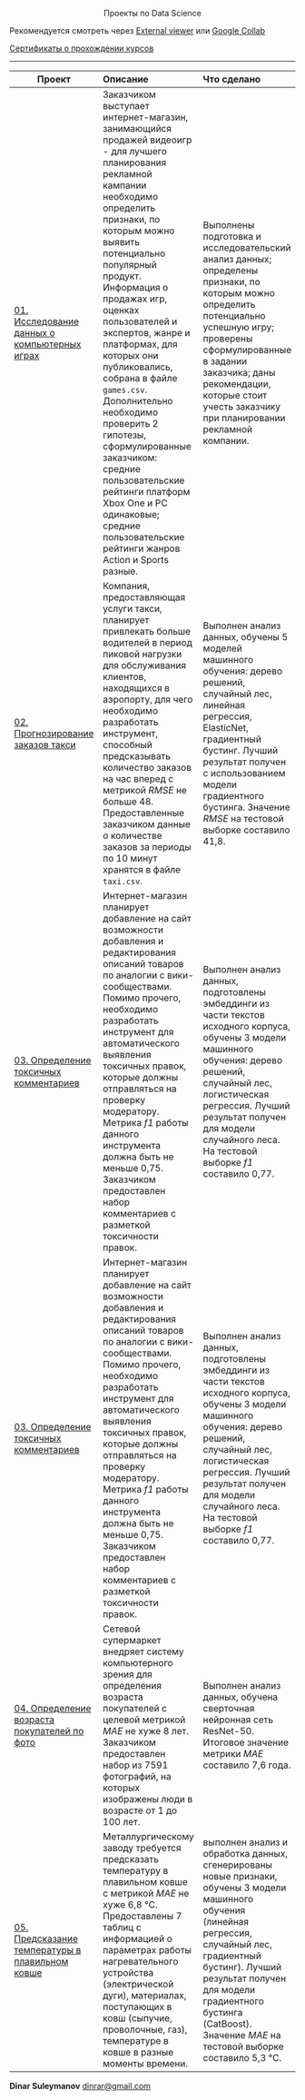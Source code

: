 <p align="center"> Проекты по Data Science </p align="center">

Рекомендуется смотреть через [External viewer](https://nbviewer.jupyter.org/github/ArtyKrafty/Data_science_projects/tree/9d86c5514664c670c928edbb1eb0f857e62e4e5e/) или [Google Collab](https://colab.research.google.com/)

[Сертификаты о прохождении курсов](https://github.com/dinrar/ds-projects/tree/main/_certificates)
__________________________________________________________________________________________________________________________


| **Проект** | **Описание** |**Что сделано** | **Библиотеки** |
| -------------------- | :--------------------- |:---------------------------|:---------------------------|
| [01. Исследование данных о компьютерных играх](https://github.com/dinrar/ds-projects/tree/main/video_games_research%20(EDA%2C%20A_B-test)) | Заказчиком выступает интернет-магазин, занимающийся продажей видеоигр - для лучшего планирования рекламной кампании необходимо определить признаки, по которым можно выявить потенциально популярный продукт. Информация о продажах игр, оценках пользователей и экспертов, жанре и платформах, для которых они публиковались, собрана в файле `games.csv`. Дополнительно необходимо проверить 2 гипотезы, сформулированные заказчиком: средние пользовательские рейтинги платформ Xbox One и PC одинаковые; средние пользовательские рейтинги жанров Action и Sports разные. | Выполнены подготовка и исследовательский анализ данных; определены признаки, по которым можно определить потенциально успешную игру; проверены сформулированные в задании заказчика; даны рекомендации, которые стоит учесть заказчику при планировании рекламной компании. | scipy, math, numpy, pandas|
| [02. Прогнозирование заказов такси](https://github.com/dinrar/ds-projects/tree/main/taxi_demand_prediction%20(Time-Series%20Data)) | Компания, предоставляющая услуги такси, планирует привлекать больше водителей в период пиковой нагрузки для обслуживания клиентов, находящихся в аэропорту, для чего необходимо разработать инструмент, способный предсказывать количество заказов на час вперед с метрикой *RMSE* не больше 48. Предоставленные заказчиком данные о количестве заказов за периоды по 10 минут хранятся в файле `taxi.csv`. | Выполнен анализ данных, обучены 5 моделей машинного обучения: дерево решений, случайный лес, линейная регрессия, ElasticNet, градиентный бустинг. Лучший результат получен с использованием модели градиентного бустинга. Значение *RMSE* на тестовой выборке составило 41,8. | matplotlib, sklearn, statsmodels.tsa.seasonal, catboost, numpy, pandas, seaborn, shap |
| [03. Определение токсичных комментариев](https://github.com/dinrar/ds-projects/tree/main/taxi_demand_prediction%20(Time-Series%20Data)) | Интернет-магазин планирует добавление на сайт возможности добавления и редактирования описаний товаров по аналогии с вики-сообществами. Помимо прочего, необходимо разработать инструмент для автоматического выявления токсичных правок, которые должны отправляться на проверку модератору. Метрика *f1* работы данного инструмента должна быть не меньше 0,75. Заказчиком предоставлен набор комментариев с разметкой токсичности правок. | Выполнен анализ данных, подготовлены эмбеддинги из части текстов исходного корпуса, обучены 3 модели машинного обучения: дерево решений, случайный лес, логистическая регрессия. Лучший результат получен для модели случайного леса. На тестовой выборке *f1* составило 0,77. | sklearn, tqdm, BERT (RoBERTa), numpy, pandas, torch |
| [03. Определение токсичных комментариев](https://github.com/dinrar/ds-projects/tree/main/toxic_comments_detection%20(NLP)) | Интернет-магазин планирует добавление на сайт возможности добавления и редактирования описаний товаров по аналогии с вики-сообществами. Помимо прочего, необходимо разработать инструмент для автоматического выявления токсичных правок, которые должны отправляться на проверку модератору. Метрика *f1* работы данного инструмента должна быть не меньше 0,75. Заказчиком предоставлен набор комментариев с разметкой токсичности правок. | Выполнен анализ данных, подготовлены эмбеддинги из части текстов исходного корпуса, обучены 3 модели машинного обучения: дерево решений, случайный лес, логистическая регрессия. Лучший результат получен для модели случайного леса. На тестовой выборке *f1* составило 0,77. | sklearn, tqdm, BERT (RoBERTa), numpy, pandas, torch |
| [04. Определение возраста покупателей по фото](https://github.com/dinrar/ds-projects/tree/main/age_determining_by_photo%20(CV)) | Сетевой супермаркет внедряет систему компьютерного зрения для определения возраста покупателей с целевой метрикой *MAE* не хуже 8 лет. Заказчиком предоставлен набор из 7591 фотографий, на которых изображены люди в возрасте от 1 до 100 лет. | Выполнен анализ данных, обучена сверточная нейронная сеть ResNet-50. Итоговое значение метрики *MAE* составило 7,6 года. | pandas, keras |
| [05. Предсказание температуры в плавильном ковше](https://github.com/dinrar/ds-projects/tree/main/melting_ladle_temperature) | Металлургическому заводу требуется предсказать температуру в плавильном ковше с метрикой *MAE* не хуже 6,8 °C. Предоставлены 7 таблиц с информацией о параметрах работы нагревательного устройства (электрической дуги), материалах, поступающих в ковш (сыпучие, проволочные, газ), температуре в ковше в разные моменты времени. | выполнен анализ и обработка данных, сгенерированы новые признаки, обучены 3 модели машинного обучения (линейная регрессия, случайный лес, градиентный бустинг). Лучший результат получен для модели градиентного бустинга (CatBoost). Значение *MAE* на тестовой выборке составило 5,3 °C. | catboost, numpy, optuna, pandas, pandas_profiling, seaborn, shap, sklearn, matplotlib |



**Dinar Suleymanov**
dinrar@gmail.com